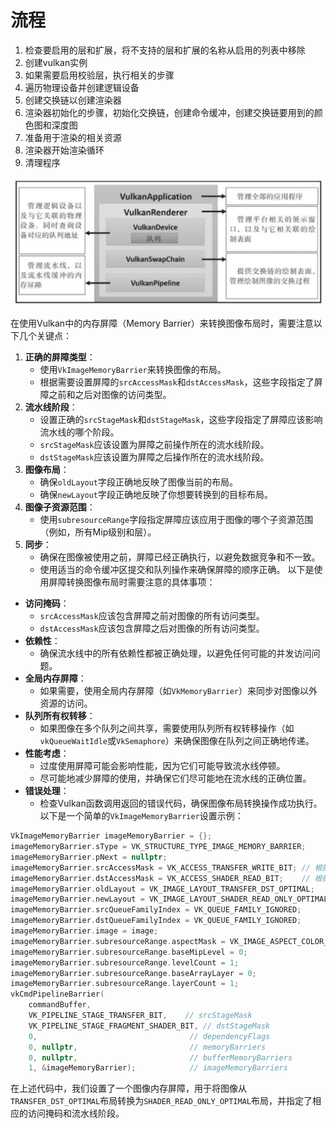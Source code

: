 # 流程

1. 检查要启用的层和扩展，将不支持的层和扩展的名称从启用的列表中移除
2. 创建vulkan实例
3. 如果需要启用校验层，执行相关的步骤
4. 遍历物理设备并创建逻辑设备
5. 创建交换链以创建渲染器
6. 渲染器初始化的步骤，初始化交换链，创建命令缓冲，创建交换链要用到的颜色图和深度图
7. 准备用于渲染的相关资源
8. 渲染器开始渲染循环
9. 清理程序

![程序结构](../Assets/Learning%20Vulkan程序框架.png)

在使用Vulkan中的内存屏障（Memory Barrier）来转换图像布局时，需要注意以下几个关键点：

1. **正确的屏障类型**：
    - 使用`VkImageMemoryBarrier`来转换图像的布局。
    - 根据需要设置屏障的`srcAccessMask`和`dstAccessMask`，这些字段指定了屏障之前和之后对图像的访问类型。
2. **流水线阶段**：
    - 设置正确的`srcStageMask`和`dstStageMask`，这些字段指定了屏障应该影响流水线的哪个阶段。
    - `srcStageMask`应该设置为屏障之前操作所在的流水线阶段。
    - `dstStageMask`应该设置为屏障之后操作所在的流水线阶段。
3. **图像布局**：
    - 确保`oldLayout`字段正确地反映了图像当前的布局。
    - 确保`newLayout`字段正确地反映了你想要转换到的目标布局。
4. **图像子资源范围**：
    - 使用`subresourceRange`字段指定屏障应该应用于图像的哪个子资源范围（例如，所有Mip级别和层）。
5. **同步**：
    - 确保在图像被使用之前，屏障已经正确执行，以避免数据竞争和不一致。
    - 使用适当的命令缓冲区提交和队列操作来确保屏障的顺序正确。
      以下是使用屏障转换图像布局时需要注意的具体事项：

- **访问掩码**：
    - `srcAccessMask`应该包含屏障之前对图像的所有访问类型。
    - `dstAccessMask`应该包含屏障之后对图像的所有访问类型。
- **依赖性**：
    - 确保流水线中的所有依赖性都被正确处理，以避免任何可能的并发访问问题。
- **全局内存屏障**：
    - 如果需要，使用全局内存屏障（如`VkMemoryBarrier`）来同步对图像以外资源的访问。
- **队列所有权转移**：
    - 如果图像在多个队列之间共享，需要使用队列所有权转移操作（如`vkQueueWaitIdle`或`VkSemaphore`）来确保图像在队列之间正确地传递。
- **性能考虑**：
    - 过度使用屏障可能会影响性能，因为它们可能导致流水线停顿。
    - 尽可能地减少屏障的使用，并确保它们尽可能地在流水线的正确位置。
- **错误处理**：
    - 检查Vulkan函数调用返回的错误代码，确保图像布局转换操作成功执行。
      以下是一个简单的`VkImageMemoryBarrier`设置示例：

```cpp
VkImageMemoryBarrier imageMemoryBarrier = {};
imageMemoryBarrier.sType = VK_STRUCTURE_TYPE_IMAGE_MEMORY_BARRIER;
imageMemoryBarrier.pNext = nullptr;
imageMemoryBarrier.srcAccessMask = VK_ACCESS_TRANSFER_WRITE_BIT; // 根据之前的操作设置
imageMemoryBarrier.dstAccessMask = VK_ACCESS_SHADER_READ_BIT;    // 根据之后的操作设置
imageMemoryBarrier.oldLayout = VK_IMAGE_LAYOUT_TRANSFER_DST_OPTIMAL;
imageMemoryBarrier.newLayout = VK_IMAGE_LAYOUT_SHADER_READ_ONLY_OPTIMAL;
imageMemoryBarrier.srcQueueFamilyIndex = VK_QUEUE_FAMILY_IGNORED;
imageMemoryBarrier.dstQueueFamilyIndex = VK_QUEUE_FAMILY_IGNORED;
imageMemoryBarrier.image = image;
imageMemoryBarrier.subresourceRange.aspectMask = VK_IMAGE_ASPECT_COLOR_BIT;
imageMemoryBarrier.subresourceRange.baseMipLevel = 0;
imageMemoryBarrier.subresourceRange.levelCount = 1;
imageMemoryBarrier.subresourceRange.baseArrayLayer = 0;
imageMemoryBarrier.subresourceRange.layerCount = 1;
vkCmdPipelineBarrier(
    commandBuffer,
    VK_PIPELINE_STAGE_TRANSFER_BIT,    // srcStageMask
    VK_PIPELINE_STAGE_FRAGMENT_SHADER_BIT, // dstStageMask
    0,                                  // dependencyFlags
    0, nullptr,                         // memoryBarriers
    0, nullptr,                         // bufferMemoryBarriers
    1, &imageMemoryBarrier);            // imageMemoryBarriers
```

在上述代码中，我们设置了一个图像内存屏障，用于将图像从`TRANSFER_DST_OPTIMAL`布局转换为`SHADER_READ_ONLY_OPTIMAL`布局，并指定了相应的访问掩码和流水线阶段。
